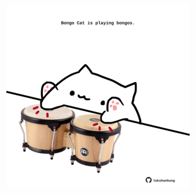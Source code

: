 <!-- built at 17/09/2022, 06:01:40 UTC -->
<p align="center">
  <img width="500" height="500" src="./ReadmeImage.svg">
</p>
